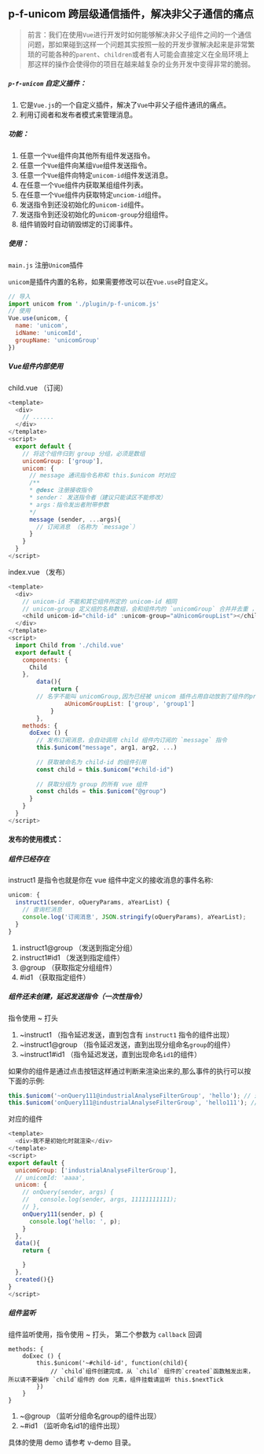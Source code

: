 ## p-f-unicom 跨层级通信插件，解决非父子通信的痛点

> 前言：我们在使用`Vue`进行开发时如何能够解决非父子组件之间的一个通信问题，那如果碰到这样一个问题其实按照一般的开发步骤解决起来是非常繁琐的可能各种的`parent`、`children`或者有人可能会直接定义在全局环境上那这样的操作会使得你的项目在越来越复杂的业务开发中变得非常的脆弱。

##### `p-f-unicom` 自定义插件：

1. 它是`Vue.js`的一个自定义插件，解决了`Vue`中非父子组件通讯的痛点。
2. 利用订阅者和发布者模式来管理消息。

##### 功能：
1. 任意一个`Vue`组件向其他所有组件发送指令。
2. 任意一个`Vue`组件向某组`Vue`组件发送指令。
3. 任意一个`Vue`组件向特定`unicom-id`组件发送消息。
4. 在任意一个`Vue`组件内获取某组组件列表。
5. 在任意一个`Vue`组件内获取特定`unciom-id`组件。
6. 发送指令到还没初始化的`unicom-id`组件。
7. 发送指令到还没初始化的`unicom-group`分组组件。
8. 组件销毁时自动销毁绑定的订阅事件。

##### 使用：
`main.js` 注册`Unicom`插件

`unicom`是插件内置的名称，如果需要修改可以在`Vue.use`时自定义。
```javascript
// 导入
import unicom from './plugin/p-f-unicom.js'
// 使用
Vue.use(unicom, {
  name: 'unicom',
  idName: 'unicomId',
  groupName: 'unicomGroup'
})
```

##### Vue组件内部使用

child.vue （订阅）
```javascript
<template>
  <div>
    // ......
  </div>
</template>
<script>
  export default {
    // 将这个组件归到 group 分组，必须是数组
    unicomGroup: ['group'],
    unicom: {
      // message 通讯指令名称和 this.$unicom 时对应
      /**
      * @desc 注册接收指令
      * sender： 发送指令者（建议只能读区不能修改）
      * args：指令发出者附带参数
      */
      message (sender, ...args){
        // 订阅消息 （名称为 `message`）
      }
    }  
  }
</script>
```
index.vue （发布）

```javascript
<template>
  <div>
    // unicom-id 不能和其它组件所定的 unicom-id 相同
    // unicom-group 定义组的名称数组，会和组件内的 `unicomGroup` 合并并去重 ，不定义默认使用 child 组件内的 `unicomGroup`
    <child unicom-id="child-id" :unicom-group="aUnicomGroupList"></child>
  </div>
</template>
<script>
  import Child from './child.vue'
  export default {
    components: {
      Child
    },
		data(){
			return {
        // 名字不能叫 unicomGroup,因为已经被 unicom 插件占用自动放到了组件的props对象中所以名字会重名冲突
				aUnicomGroupList: ['group', 'group1']
			}
		},
    methods: {
      doExec () {
        // 发布订阅消息，会自动调用 child 组件内订阅的 `message` 指令
        this.$unicom("message", arg1, arg2, ...)
        
        // 获取被命名为 child-id 的组件引用
        const child = this.$unicom("#child-id")
        
        // 获取分组为 group 的所有 vue 组件
        const childs = this.$unicom("@group")
      }
    }
  }
</script>
```
#### 发布的使用模式：

##### 组件已经存在

instruct1 是指令也就是你在 vue 组件中定义的接收消息的事件名称:

```javascript
unicom: {
  instruct1(sender, oQueryParams, aYearList) {
    // 查询栏消息
    console.log('订阅消息', JSON.stringify(oQueryParams), aYearList);
  }
}
```

1. instruct1@group （发送到指定分组）
2. instruct1#id1 （发送到指定组件）
3. @group （获取指定分组组件）
4. #id1 （获取指定组件）

##### 组件还未创建，延迟发送指令（一次性指令）

指令使用 ~ 打头

1. ~instruct1 （指令延迟发送，直到包含有 `instruct1` 指令的组件出现）
2. ~instruct1@group （指令延迟发送，直到出现分组命名`group`的组件）
3. ~instruct1#id1 （指令延迟发送，直到出现命名`id1`的组件）

如果你的组件是通过点击按钮这样通过判断来渲染出来的,那么事件的执行可以按下面的示例:

```javascript
this.$unicom('~onQuery111@industrialAnalyseFilterGroup', 'hello'); // 这个是发送组件未创建时的指令,指令将被缓存等待组件创建后触发onQuery111指令方法
this.$unicom('onQuery111@industrialAnalyseFilterGroup', 'hello111'); // 第二次向已经创建完成的组件发送指令onQuery111需要使用不带~号的形式
```

对应的组件
```javascript
<template>
  <div>我不是初始化时就渲染</div>
</template>
<script>
export default {
  unicomGroup: ['industrialAnalyseFilterGroup'],
  // unicomId: 'aaaa',
  unicom: {
    // onQuery(sender, args) {
    //   console.log(sender, args, 11111111111);
    // },
    onQuery111(sender, p) {
      console.log('hello: ', p);
    }
  },
  data(){
    return {

    }
  },
  created(){}
}
</script>
```
##### 组件监听

组件监听使用，指令使用 ~ 打头， 第二个参数为 `callback` 回调

```
methods: {
    doExec () {
        this.$unicom('~#child-id', function(child){
            // `child`组件创建完成，从 `child` 组件的`created`函数触发出来，所以请不要操作 `child`组件的 dom 元素，组件挂载请监听 this.$nextTick
        })
    }
}
```

1. ~@group （监听分组命名group的组件出现）
2. ~#id1 （监听命名id1的组件出现）

具体的使用 demo 请参考 v-demo 目录。

